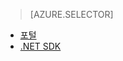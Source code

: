 ﻿> [AZURE.SELECTOR] 
- [포털](../articles/media-services-portal-encoding-units.md)
- [.NET SDK](../articles/media-services-dotnet-encoding-units.md)

<!--HONumber=52-->